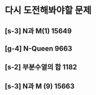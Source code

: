 # 다시 도전해봐야할 문제
## [s-3] N과 M(1) 15649
## [g-4] N-Queen 9663
## [s-2] 부분수열의 합 1182 
## [s-3] N과 M (9) 15663